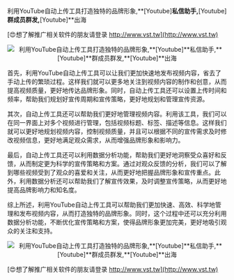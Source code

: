 利用YouTube自动上传工具打造独特的品牌形象,**[Youtube]**私信助手,**[Youtube]**群成员群发,**[Youtube]**出海

[😍想了解推广相关软件的朋友请登录 http://www.vst.tw](http://www.vst.tw)

 <center><img src="https://vst.tw/MP4/tuiguang/png/0.png" alt="利用YouTube自动上传工具打造独特的品牌形象,**[Youtube]**私信助手,**[Youtube]**群成员群发,**[Youtube]**出海"></center>

首先，利用YouTube自动上传工具可以让我们更加快速地发布视频内容，省去了手动上传的繁琐过程。这样我们就可以更多地关注到视频内容的制作和创意，从而提高视频质量，更好地传达品牌形象。同时，自动上传工具还可以设置上传时间和频率，帮助我们规划好宣传周期和宣传策略，更好地规划和管理宣传资源。

其次，自动上传工具还可以帮助我们更好地管理视频内容。利用该工具，我们可以在同一界面上对多个视频进行管理，包括视频标题、标签、描述等信息。这样我们就可以更好地规划视频内容，控制视频质量，并且可以根据不同的宣传需求及时修改视频信息，更好地满足观众需求，从而增强品牌形象和影响力。

最后，自动上传工具还可以利用数据分析功能，帮助我们更好地洞察受众喜好和反馈，从而制定更为科学的宣传策略和方案。通过对观众反馈的分析，我们可以了解到哪些视频受到了观众的喜爱和关注，从而更好地把握品牌形象和宣传重点。此外，利用数据分析还可以帮助我们了解宣传效果，及时调整宣传策略，从而更好地提高品牌影响力和知名度。

综上所述，利用YouTube自动上传工具可以帮助我们更加快速、高效、科学地管理和发布视频内容，从而打造独特的品牌形象。同时，这个过程中还可以充分利用数据分析功能，不断优化宣传策略和方案，使得品牌形象更加完美，更好地吸引观众的关注和支持。

 <center><img src="https://vst.tw/MP4/tuiguang/png/4.png" alt="利用YouTube自动上传工具打造独特的品牌形象,**[Youtube]**私信助手,**[Youtube]**群成员群发,**[Youtube]**出海"></center>

[😍想了解推广相关软件的朋友请登录 http://www.vst.tw](http://www.vst.tw)



